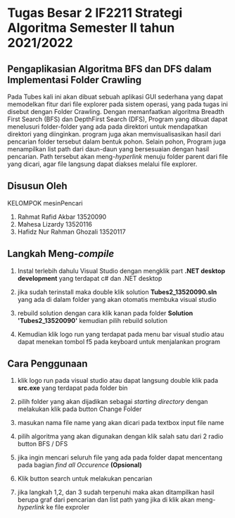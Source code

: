 # Tugas Besar 2 IF2211 Strategi Algoritma Semester II tahun 2021/2022

## Pengaplikasian Algoritma BFS dan DFS dalam Implementasi Folder Crawling

Pada Tubes kali ini akan dibuat sebuah aplikasi GUI sederhana yang dapat memodelkan fitur dari file explorer pada sistem operasi, yang pada tugas ini disebut dengan Folder Crawling. Dengan memanfaatkan algoritma Breadth First Search (BFS) dan DepthFirst Search (DFS), Program yang dibuat dapat menelusuri folder-folder yang ada pada direktori untuk mendapatkan direktori yang diinginkan. program juga akan memvisualisasikan hasil dari pencarian folder tersebut dalam bentuk pohon. Selain pohon, Program juga menampilkan list path dari daun-daun yang bersesuaian dengan hasil pencarian. Path tersebut akan meng-_hyperlink_ menuju folder parent dari file yang dicari, agar file langsung dapat diakses melalui file explorer.

## Disusun Oleh

KELOMPOK mesinPencari

1. Rahmat Rafid Akbar 13520090
2. Mahesa Lizardy 13520116
3. Hafidz Nur Rahman Ghozali 13520117

## Langkah Meng-_compile_

1. Instal terlebih dahulu Visual Studio dengan mengklik part **.NET desktop development** yang terdapat c# dan .NET desktop

2. jika sudah terinstall maka double klik solution **Tubes2_13520090.sln** yang ada di dalam folder yang akan otomatis membuka visual studio

3. rebuild solution dengan cara klik kanan pada folder **Solution 'Tubes2_13520090'** kemudian pilih rebuild solution

4. Kemudian klik logo run yang terdapat pada menu bar visual studio atau dapat menekan tombol f5 pada keyboard untuk menjalankan program

## Cara Penggunaan
1. klik logo run pada visual studio atau dapat langsung double klik pada **src.exe** yang terdapat pada folder bin

3. pilih folder yang akan dijadikan sebagai _starting directory_ dengan melakukan klik pada button Change Folder

3. masukan nama file name yang akan dicari pada textbox input file name

4. pilih algoritma yang akan digunakan dengan klik salah satu dari 2 radio button BFS / DFS

5. jika ingin mencari seluruh file yang ada pada folder dapat mencentang pada bagian _find all Occurence_ **(Opsional)**

6. Klik button search untuk melakukan pencarian

7. jika langkah 1,2, dan 3 sudah terpenuhi maka akan ditampilkan hasil berupa graf dari pencarian dan list path yang jika di klik akan meng-_hyperlink_ ke file exproler
